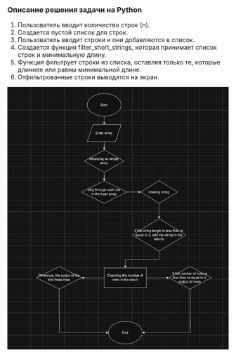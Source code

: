 ### Описание решения задачи на Python

1. Пользователь вводит количество строк (n).
2. Создается пустой список для строк.
3. Пользователь вводит строки и они добавляются в список.
4. Создается функция filter_short_strings, которая принимает список строк и минимальную длину.
5. Функция фильтрует строки из списка, оставляя только те, которые длиннее или равны минимальной длине.
6. Отфильтрованные строки выводятся на экран.


![Схема рабоы кода:](https://github.com/HaruIshida/passing-the-test/blob/main/Block%20diagram.png)